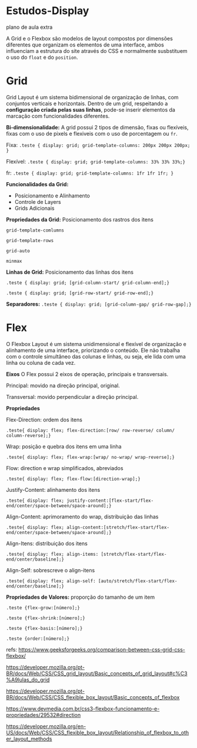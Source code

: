 # Estudos-Display
plano de aula extra

A Grid e o Flexbox são modelos de layout compostos por dimensões diferentes que organizam os elementos de uma interface, ambos influenciam a estrutura do site através do CSS e normalmente susbstituem o uso do `float` e do `position`.

# Grid
Grid Layout é um sistema bidimensional de organização de linhas, com conjuntos verticais e horizontais.
Dentro de um grid, respeitando a **configuração criada pelas suas linhas**, pode-se inserir elementos da marcação com funcionalidades diferentes.

**Bi-dimensionalidade:**
  A grid possui 2 tipos de dimensão, fixas ou flexíveis, fixas com o uso de pixels e flexiveis com o uso de porcentagem ou `fr`. 
  
  Fixa:
```.teste { display: grid; grid-template-columns: 200px 200px 200px; }```

Flexível:
```.teste { display: grid; grid-template-columns: 33% 33% 33%;}```

fr: 
```.teste { display: grid; grid-template-columns: 1fr 1fr 1fr; }```

**Funcionalidades da Grid:**
- Posicionamento e Alinhamento
- Controle de Layers
- Grids Adicionais

**Propriedades da Grid:**
Posicionamento dos rastros dos itens

`grid-template-comlumns`

`grid-template-rows`

`grid-auto`

`minmax`

**Linhas de Grid:**
Posicionamento das linhas dos itens

```.teste { display: grid; [grid-column-start/ grid-column-end];}```

```.teste { display: grid; [grid-row-start/ grid-row-end];}```

**Separadores:**
```.teste { display: grid; [grid-column-gap/ grid-row-gap];}```

# Flex
O Flexbox Layout é um sistema unidimensional e flexível de organização e alinhamento de uma interface, priorizando o conteúdo.
Ele não trabalha com o controle simultâneo das colunas e linhas, ou seja, ele lida com uma linha ou coluna de cada vez.

**Eixos**
O Flex possui 2 eixos de operação, principais e transversais.

Principal:
movido na direção principal, original.

Transversal:
movido perpendicular a direção principal.

**Propriedades** 

Flex-Direction:
ordem dos itens

```.teste{ display: flex; flex-direction:[row/ row-reverse/ column/ column-reverse];}```

Wrap:
posição e quebra dos itens em uma linha

```.teste{ display: flex; flex-wrap:[wrap/ no-wrap/ wrap-reverse];}```

Flow:
direction e wrap simplificados, abreviados

```.teste{ display: flex; flex-flow:[direction-wrap];}```

Justify-Content:
alinhamento dos itens

```.teste{ display: flex; justify-content:[flex-start/flex-end/center/space-between/space-around];}```

Align-Content:
aprimoramento do wrap, distribuição das linhas

```.teste{ display: flex; align-content:[stretch/flex-start/flex-end/center/space-between/space-around];}```

Align-Itens:
distribuição dos itens

```.teste{ display: flex; align-items: [stretch/flex-start/flex-end/center/baseline];}```

Align-Self:
sobrescreve o align-itens

```.teste{ display: flex; align-self: [auto/stretch/flex-start/flex-end/center/baseline];}```

**Propriedades de Valores:**
proporção do tamanho de um item

```.teste {flex-grow:[número];}```

```.teste {flex-shrink:[número];}```

```.teste {flex-basis:[número];}```

```.teste {order:[número];}```


refs:
https://www.geeksforgeeks.org/comparison-between-css-grid-css-flexbox/

https://developer.mozilla.org/pt-BR/docs/Web/CSS/CSS_grid_layout/Basic_concepts_of_grid_layout#c%C3%A9lulas_do_grid

https://developer.mozilla.org/pt-BR/docs/Web/CSS/CSS_flexible_box_layout/Basic_concepts_of_flexbox

https://www.devmedia.com.br/css3-flexbox-funcionamento-e-propriedades/29532#direction

https://developer.mozilla.org/en-US/docs/Web/CSS/CSS_flexible_box_layout/Relationship_of_flexbox_to_other_layout_methods

